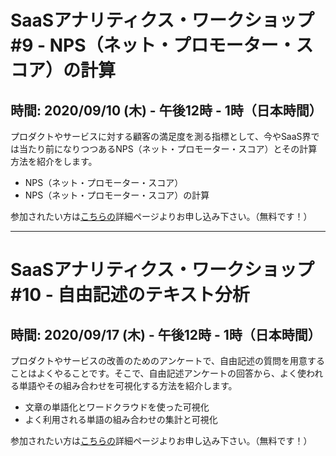 # SaaSアナリティクス・ワークショップ #9 - NPS（ネット・プロモーター・スコア）の計算
## 時間: 2020/09/10 (木) - 午後12時 - 1時（日本時間）

プロダクトやサービスに対する顧客の満足度を測る指標として、今やSaaS界では当たり前になりつつあるNPS（ネット・プロモーター・スコア）とその計算方法を紹介をします。

* NPS（ネット・プロモーター・スコア）
* NPS（ネット・プロモーター・スコア）の計算

参加されたい方は[こちらの](https://exploratory.io/note/BWz1Bar4JF/SaaS-URL-sfD2NLI1Gs)詳細ページよりお申し込み下さい。（無料です！）

---

# SaaSアナリティクス・ワークショップ #10 - 自由記述のテキスト分析
## 時間: 2020/09/17 (木) - 午後12時 - 1時（日本時間）

プロダクトやサービスの改善のためのアンケートで、自由記述の質問を用意することはよくやることです。そこで、自由記述アンケートの回答から、よく使われる単語やその組み合わせを可視化する方法を紹介します。

* 文章の単語化とワードクラウドを使った可視化
* よく利用される単語の組み合わせの集計と可視化

参加されたい方は[こちらの](https://exploratory.io/note/BWz1Bar4JF/SaaS-URL-sfD2NLI1Gs)詳細ページよりお申し込み下さい。（無料です！）
　
